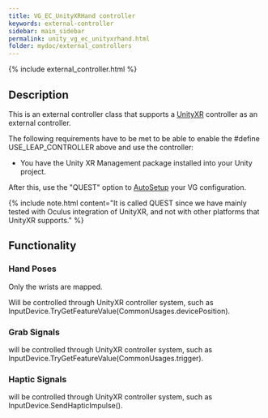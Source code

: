 ```yaml
---
title: VG_EC_UnityXRHand controller
keywords: external-controller
sidebar: main_sidebar
permalink: unity_vg_ec_unityxrhand.html
folder: mydoc/external_controllers
---
```


{% include external_controller.html %}

## Description 

This is an external controller class that supports a [UnityXR](https://docs.unity3d.com/Manual/XR.html) controller as an external controller.
 
The following requirements have to be met to be able to enable the #define USE_LEAP_CONTROLLER above and use the controller:
 * You have the Unity XR Management package installed into your Unity project.

After this, use the "QUEST" option to [AutoSetup](unity_component_myvirtualgrasp.html#autosetup) your VG configuration.

{% include note.html content="It is called QUEST since we have mainly tested with Oculus integration of UnityXR, and not with other platforms that UnityXR supports." %}

## Functionality

### Hand Poses
Only the wrists are mapped.

Will be controlled through UnityXR controller system, such as InputDevice.TryGetFeatureValue(CommonUsages.devicePosition).

### Grab Signals
will be controlled through UnityXR controller system, such as InputDevice.TryGetFeatureValue(CommonUsages.trigger).

### Haptic Signals
will be controlled through UnityXR controller system, such as InputDevice.SendHapticImpulse().